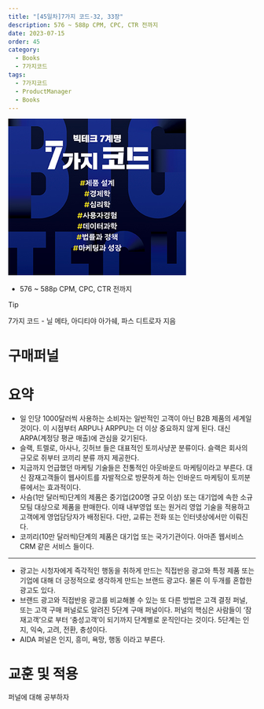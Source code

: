 ```yaml
---
title: "[45일차]7가지 코드-32, 33장"
description: 576 ~ 588p CPM, CPC, CTR 전까지
date: 2023-07-15
order: 45
category:
  - Books
  - 7가지코드
tags:
  - 7가지코드
  - ProductManager
  - Books
---
```

![표지](./7code_img/Untitled.png)
- 576 ~ 588p CPM, CPC, CTR 전까지

>[!tip]
>7가지 코드 - 닐 메타, 아디티야 아가쉐, 파스 디트로자 지음


# 구매퍼널

# 요약

- 일 인당 1000달러씩 사용하는 소비자는 일반적인 고객이 아닌 B2B 제품의 세계일 것이다. 이 시점부터 ARPU나 ARPPU는 더 이상 중요하지 않게 된다. 대신 ARPA(계정당 평균 매출)에 관심을 갖기된다.
- 슬랙, 트렐로, 아사나, 깃허브 들은 대표적인 토끼사냥꾼 분류이다. 슬랙은 회사의 규모로 쥐부터 코끼리 분류 까지 제공한다.
- 지금까지 언급했던 마케팅 기술들은 전통적인 아웃바운드 마케팅이라고 부른다. 대신 잠재고객들이 웹사이트를 자발적으로 방문하게 하는 인바운드 마케팅이 토끼분류에서는 효과적이다.
- 사슴(1만 달러씩)단계의 제품은 중기업(200명 규모 이상) 또는 대기업에 속한 소규모팀 대상으로 제품을 판매한다. 이때 내부영업 또는 원거리 영업 기술을 적용하고 고객에게 영업담당자가 배정된다. 다만, 교류는 전화 또는 인터넷상에서만 이뤄진다.
- 코끼리(10만 달러씩)단계의 제품은 대기업 또는 국가기관이다. 아마존 웹서비스 CRM 같은 서비스 들이다.

---

- 광고는 시청자에게 즉각적인 행동을 취하게 만드는 직접반응 광고와 특정 제품 또는 기업에 대해 더 긍정적으로 생각하게 만드는 브랜드 광고다. 물론 이 두개를 혼합한 광고도 있다.
- 브랜드 광고와 직접반응 광고를 비교해볼 수 있는 또 다른 방법은 고객 결정 퍼널, 또는 고객 구매 퍼널로도 알려진 5단계 구매 퍼널이다. 퍼널의 핵심은 사람들이 ‘잠재고객’으로 부터 ‘충성고객’이 되기까지 단계별로 운직인다는 것이다. 
5단계는 인지, 익숙, 고려, 전환, 충성이다.
- AIDA 퍼널은 인지, 흥미, 욕망, 행동 이라고 부른다.

# 교훈 및 적용

퍼널에 대해 공부하자